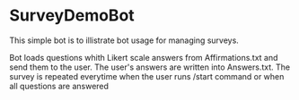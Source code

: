 # SurveyDemoBot

This simple bot is to illistrate bot usage for managing surveys.

Bot loads questions whith Likert scale answers from Affirmations.txt and send them to the user. The user's answers are written into Answers.txt. The survey is repeated everytime when the user runs /start command or when all questions are answered
